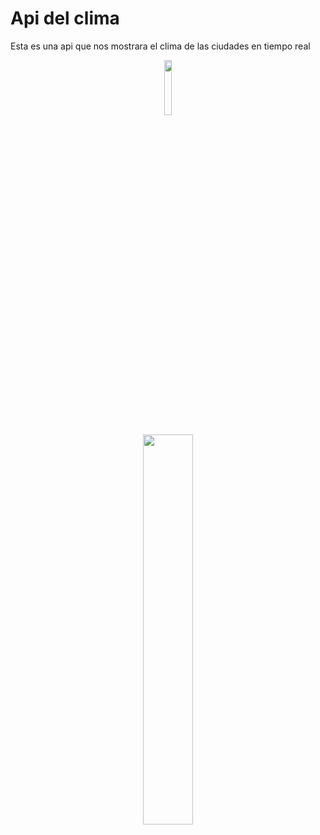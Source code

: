 # Api del clima
Esta es una api que nos mostrara el clima de las ciudades en tiempo real

<p align="center" ><img 
 src="https://cdn-icons-png.flaticon.com/512/2698/2698240.png" width="15%"/></p>
 <p align="center" ><img 
 src=" ![img-api-clima](https://user-images.githubusercontent.com/54613714/185785869-e970a188-e2a4-4298-a13f-2c5d595c56a4.PNG)" width="40%"/></p>


